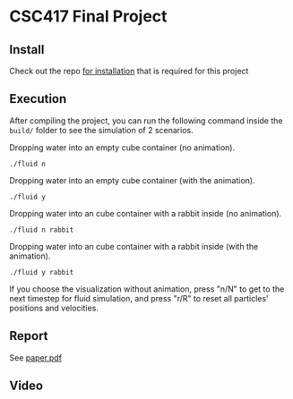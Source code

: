 # CSC417 Final Project
## Install
Check out the repo <a href="https://github.com/dilevin/CSC417-a1-mass-spring-1d"> for installation</a> that is required for this project

## Execution
After compiling the project, you can run the following command inside the `build/` folder to see the simulation of 2 scenarios.  



Dropping water into an empty cube container (no animation).

```
./fluid n

```

Dropping water into an empty cube container (with the animation).

```
./fluid y 
```

Dropping water into an cube container with a rabbit inside (no animation).
```
./fluid n rabbit
```

Dropping water into an cube container with a rabbit inside (with the animation).
```
./fluid y rabbit
```

If you choose the visualization without animation, press "n/N" to get to the next timestep for fluid simulation, and press "r/R" to reset all particles' positions and velocities.


## Report 
See <a href="">paper.pdf</a>


## Video


